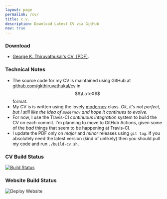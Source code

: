 ```yaml
---
layout: page
permalink: /cv/
title: c.v.
description: Download Latest CV via GitHub
nav: true
---
```


### Download

-  <a href="https://github.com/gkthiruvathukal/cv/releases/latest/download/gkthiruvathukal-cv.pdf">George K. Thiruvathukal's CV&nbsp;<i class="fas fa-file-pdf"></i>&nbsp;[PDF]</a>.

### Technical Notes

- The source code for my CV is maintained using GitHub at [github.com/gkthiruvathukal/cv](https://github.com/gkthiruvathukal/cv) in $$\LaTeX$$ format.
- My CV is is written using the lovely [moderncv](https://github.com/xdanaux/moderncv) class. *Ok, it's not perfect, but I still like the idea of `moderncv` and hope it continues to evolve.*
- For now, I use the Travis-CI *continuous integration* system to build the CV on each commit. I'm planning to move to GitHub Actions, given some of the *bad* things that seem to be happening at Travis-CI.
- I update the PDF only on *major* and *minor* releases using `git tag`. If you absolutely need the latest version (kind of unlikely) then you should pull my code and run `./build-cv.sh`.

### CV Build Status

[![Build Status](https://travis-ci.com/gkthiruvathukal/cv.svg?branch=master)](https://travis-ci.com/gkthiruvathukal/cv)

### Website Build Status

![Deploy Website](https://github.com/LoyolaChicagoCS/gkt/workflows/Deploy%20Website/badge.svg)
